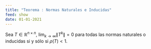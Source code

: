 ```yaml
---
title: "Teorema : Normas Naturales e Inducidas"
feed: show
date: 01-01-2021
---
```

Sea $T \in \mathbb{R}^{n \times n}$, $\lim_{k \to \infty} \|T^k\| = 0$ para todas las normas naturales o inducidas si y sólo si $\rho(T) < 1$.


